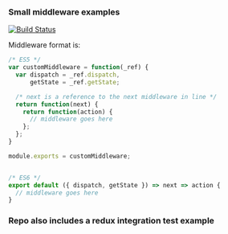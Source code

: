 ### Small middleware examples

[![Build Status](https://travis-ci.org/dankreiger/custom-redux-middleware.svg?branch=master)](https://travis-ci.org/dankreiger/custom-redux-middleware)

Middleware format is:

```js
/* ES5 */
var customMiddleware = function(_ref) {
  var dispatch = _ref.dispatch,
      getState = _ref.getState;

  /* next is a reference to the next middleware in line */
  return function(next) {
    return function(action) {
      // middleware goes here
    };
  };
}

module.exports = customMiddleware;


/* ES6 */
export default ({ dispatch, getState }) => next => action {
  // middleware goes here
}
```

### Repo also includes a redux integration test example
